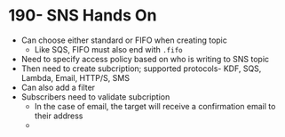 # 190- SNS Hands On
- Can choose either standard or FIFO when creating topic
	- Like SQS, FIFO must also end with `.fifo`
- Need to specify access policy based on who is writing to SNS topic
- Then need to create subcription; supported protocols- KDF, SQS, Lambda, Email, HTTP/S, SMS
- Can also add a filter
- Subscribers need to validate subcription
	- In the case of email, the target will receive a confirmation email to their address
	- 
